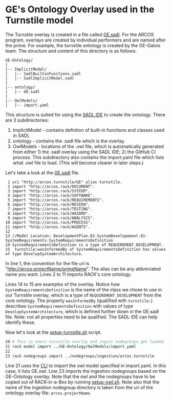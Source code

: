 # GE's Ontology Overlay used in the Turnstile model
The Turnstile overlay is created in a file called [GE.sadl](ontology/GE.sadl). For the ARCOS program, overlays are created by individual performers and are named after the prime. For example, the turnstile ontology is created by the GE-Galois team. The structure and content of this directory is as follows:
```text
GE-Ontology/
|
|-- ImplicitModel/
|   |-- SadlBuiltinFunctions.sadl
|   |-- SadlImplicitModel.sadl
|
|-- ontology/
|   |-- GE.sadl
|
|-- OwlModels/
|   |-- import.yaml
```
This structure is suited for using the [SADL IDE](https://github.com/SemanticApplicationDesignLanguage/sadl) to create the ontology. There are 3 subdirectories:
1) ImplicitModel - contains defintion of built-in functions and classes used in SADL
2) ontology - contains the .sadl file which is the overlay
3) OwlModels - locations of the .owl file, which is automatically generated from either 1) the .sadl overlay using the SADL IDE; 2) the GitHub CI process. This subdirectory also contains the import.yaml file which lists what .owl file to load. (This will become clearer in later steps.)

Let's take a look at the [GE.sadl](ontology/GE.sadl) file.
```
 1 uri "http://arcos.turnstile/GE" alias turnstile.
 2 import "http://arcos.rack/DOCUMENT".
 3 import "http://arcos.rack/SYSTEM".
 4 import "http://arcos.rack/SOFTWARE".
 5 import "http://arcos.rack/REQUIREMENTS".
 6 import "http://arcos.rack/REVIEW".
 7 import "http://arcos.rack/TESTING".
 8 import "http://arcos.rack/HAZARD".
 9 import "http://arcos.rack/ANALYSIS".
10 import "http://arcos.rack/PROCESS".
11 import "http://arcos.rack/AGENTS".
12 
13 //Model Location: DevelopmentPlan.02-SystemDevelopement.01-SystemRequirements.SystemRequirementsDefinition
14 SystemRequirementsDefinition is a type of REQUIREMENT_DEVELOPMENT.
15  turnstile:wasInformedBy of SystemRequirementsDefinition has values of type DevelopSystemArchitecture.
```
In line 1, the convention for the file uri is "http://arcos.projectName/primeName". The alias can be any abbreviated name you want. Lines 2 to 11 imports RACK's core ontology.

Lines 14 to 15 are examples of the overlay. Notice how `SystemRequirementsDefinition` is the name of the class we chose to use in our Turnstile overlay, which is a type of `REQUIREMENT_DEVELOPMENT` from the core ontology. The property `wasInformedBy` (qualified with `turnstile:`) describes `SystemRequirementsDefinition` with values of type `DevelopSystemArchitecture`, which is defined further down in the GE.sadl file. Note: not all properties need to be qualified. The SADL IDE can help identify these.

Now let's look at the [setup-turnstile.sh](../cli/setup-turnstile.sh) script.
```sh
20 # This is where turnstile overlay and ingest nodegroups get loaded
21 rack model import ../GE-Ontology/OwlModels/import.yaml
22 
23 rack nodegroups import ../nodegroups/ingestion/arcos.turnstile
```
Line 21 uses the [CLI](../cli) to import the owl model specified in import.yaml. In this case, it lists GE.owl. Line 23 imports the ingestion nodegroups based on the GE-Ontology overlay. Note that the owl and the nodegroups have to be copied out of RACK-in-a-Box by running [setup-owl.sh](../cli/setup-owl.sh). Note also that the name of the ingestion nodegroup directory is taken from the uri of the ontology overlay file: `arcos.projectName`.
